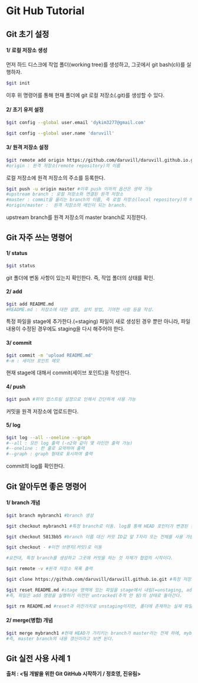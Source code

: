 # Git Hub Tutorial

## Git 초기 설정
#### 1/ 로컬 저장소 생성
먼저 하드 디스크에 작업 폴더(working tree)를 생성하고, 그곳에서 git bash(cli)를 실행하자.  
```bash
$git init
```
이후 위 명령어를 통해 현재 폴더에 git 로컬 저장소(.git)를 생성할 수 있다.

#### 2/ 초기 유저 설정
```bash
$git config --global user.email 'dykim3277@gmail.com'

$git config --global user.name 'daruvill'
```

#### 3/ 원격 저장소 설정
```bash
$git remote add origin https://github.com/daruvill/daruvill.github.io.git 
#origin : 원격 저장소(remote repository)의 이름
```
로컬 저장소에 원격 저장소의 주소를 등록한다.
```bash
$git push -u origin master #이후 push 이하의 옵션은 생략 가능
#upstream branch : 로컬 저장소와 연결된 원격 저장소  
#master : commit을 올리는 branch의 이름, 즉 로컬 저장소(local repository)의 메인이 되는 branch.  
#origin/master :  원격 저장소의 메인이 되는 branch.
```
upstream branch를 원격 저장소의 master branch로 지정한다.

## Git 자주 쓰는 명령어
#### 1/ status
```bash
$git status
```
git 폴더에 변동 사항이 있는지 확인한다. 즉, 작업 폴더의 상태를 확인.

#### 2/ add
```bash
$git add README.md 
#README.md : 저장소에 대한 설명, 설치 방법, 기여한 사람 등을 작성.
```
특정 파일을 stage에 추가한다.(=staging) 파일이 새로 생성된 경우 뿐만 아니라, 파일 내용이 수정된 경우에도 staging을 다시 해주어야 한다.  

#### 3/ commit 
```bash
$git commit -m 'upload README.md'
#-m : 세이브 포인트 메모
```
현재 stage에 대해서 commit(세이브 포인트)을 작성한다.

#### 4/ push
```bash
$git push #위의 업스트림 설정으로 인해서 간단하게 사용 가능
```
커밋을 원격 저장소에 업로드한다.

#### 5/ log
```bash
$git log --all --oneline --graph
#--all : 모든 log 출력 (-n2와 같이 몇 라인만 출력 가능)
#--oneline : 한 줄로 요약하여 출력
#--graph : graph 형태로 표시하여 출력
```
commit의 log를 확인한다.

## Git 알아두면 좋은 명령어

#### 1/ branch 개념
```bash
$git branch mybranch1 #branch 생성

$git checkout mybranch1 #특정 branch로 이동. log를 통해 HEAD 포인터가 변경된 것을 알 수 있음.

$git checkout 5813bb5 #branch 이름 대신 커밋 ID값 앞 7자리 또는 전체를 사용 가능

$git checkout - #이전 브랜치(커밋)로 이동

#요컨대, 특정 branch를 생성하고 그곳에 커밋을 하는 것 자체가 협업의 시작이다.
```

```bash
$git remote -v #원격 저장소 목록 출력
```

```bash
$git clone https://github.com/daruvill/daruvill.github.io.git #특정 저장소의 코드와 버전 전체를 다운로드
```

```bash
$git reset README.md #stage 영역에 있는 파일을 stage에서 내림(=unstaging, add의 반대 기능)
#즉, 파일은 add 명령을 실행하기 이전인 untracked(추적 안 됨)의 상태로 돌아간다.
```

```bash
$git rm README.md #reset과 마찬가지로 unstaging이지만, 폴더에 존재하는 실제 파일도 함께 삭제하므로 유의.
```

#### 2/ merge(병합) 개념

```bash
$git merge mybranch1 #현재 HEAD가 가리키는 branch가 master라는 전제 하에, mybranch1을 master에 병합
#즉, master branch의 내용 갱신이라고 보면 된다.
```

## Git 실전 사용 사례 1

**출처 : <팀 개발을 위한 Git GitHub 시작하기 / 정호영, 진유림>**